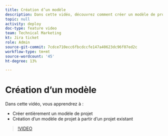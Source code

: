 ```yaml
---
title: Création d’un modèle
description: Dans cette vidéo, découvrez comment créer un modèle de projet à partir de zéro et d’un projet existant.
topic: null
activity: deploy
doc-type: feature video
team: Technical Marketing
kt: Jira ticket
role: Admin
source-git-commit: 7cdce710ecc6fbcdccfe147a40623dc96f07ed2c
workflow-type: tm+mt
source-wordcount: '45'
ht-degree: 13%

---
```


# Création d’un modèle

Dans cette vidéo, vous apprendrez à :

* Créer entièrement un modèle de projet
* Création d’un modèle de projet à partir d’un projet existant

>[!VIDEO](https://video.tv.adobe.com/v/335210/?quality=12)
